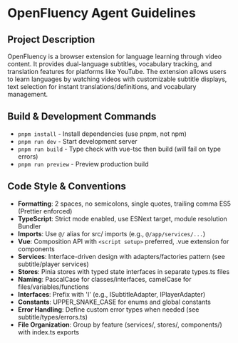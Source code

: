 # OpenFluency Agent Guidelines

## Project Description

OpenFluency is a browser extension for language learning through video content. It provides dual-language subtitles, vocabulary tracking, and translation features for platforms like YouTube. The extension allows users to learn languages by watching videos with customizable subtitle displays, text selection for instant translations/definitions, and vocabulary management.

## Build & Development Commands

- `pnpm install` - Install dependencies (use pnpm, not npm)
- `pnpm run dev` - Start development server
- `pnpm run build` - Type check with vue-tsc then build (will fail on type errors)
- `pnpm run preview` - Preview production build

## Code Style & Conventions

- **Formatting**: 2 spaces, no semicolons, single quotes, trailing comma ES5 (Prettier enforced)
- **TypeScript**: Strict mode enabled, use ESNext target, module resolution Bundler
- **Imports**: Use `@/` alias for src/ imports (e.g., `@/app/services/...`)
- **Vue**: Composition API with `<script setup>` preferred, .vue extension for components
- **Services**: Interface-driven design with adapters/factories pattern (see subtitle/player services)
- **Stores**: Pinia stores with typed state interfaces in separate types.ts files
- **Naming**: PascalCase for classes/interfaces, camelCase for files/variables/functions
- **Interfaces**: Prefix with 'I' (e.g., ISubtitleAdapter, IPlayerAdapter)
- **Constants**: UPPER_SNAKE_CASE for enums and global constants
- **Error Handling**: Define custom error types when needed (see subtitle/types/errors.ts)
- **File Organization**: Group by feature (services/, stores/, components/) with index.ts exports
